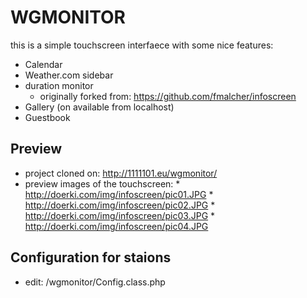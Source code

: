 # WGMONITOR
this is a simple touchscreen interfaece with some nice features:
* Calendar
* Weather.com sidebar
* duration monitor
    * originally forked from: https://github.com/fmalcher/infoscreen
* Gallery (on available from localhost)
* Guestbook

## Preview
* project cloned on: http://1111101.eu/wgmonitor/
* preview images of the touchscreen:
      * http://doerki.com/img/infoscreen/pic01.JPG
      * http://doerki.com/img/infoscreen/pic02.JPG
      * http://doerki.com/img/infoscreen/pic03.JPG
      * http://doerki.com/img/infoscreen/pic04.JPG

## Configuration for staions
* edit: /wgmonitor/Config.class.php
